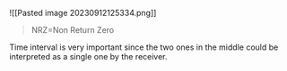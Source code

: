 ![[Pasted image 20230912125334.png]]
>NRZ=Non Return Zero

Time interval is very important since the two ones in the middle could be interpreted as a single one by the receiver.